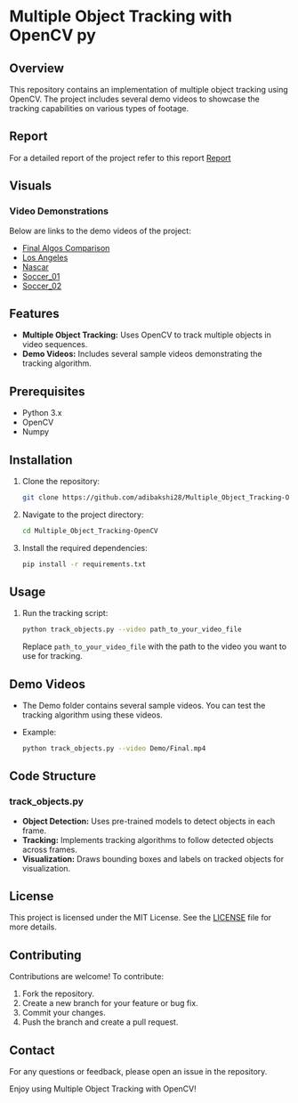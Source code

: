 # Multiple Object Tracking with OpenCV py
## Overview

This repository contains an implementation of multiple object tracking using OpenCV. The project includes several demo videos to showcase the tracking capabilities on various types of footage.

## Report

For a detailed report of the project refer to this report [Report](Final%20Report.pdf)

## Visuals

### Video Demonstrations

Below are links to the demo videos of the project:

- [Final Algos Comparison](https://github.com/adibakshi28/Multiple_Object_Tracking-OpenCV/raw/main/Demo/Final.mp4)
- [Los Angeles](https://github.com/adibakshi28/Multiple_Object_Tracking-OpenCV/raw/main/Demo/los_angeles.mp4)
- [Nascar](https://github.com/adibakshi28/Multiple_Object_Tracking-OpenCV/raw/main/Demo/nascar.mp4)
- [Soccer_01](https://github.com/adibakshi28/Multiple_Object_Tracking-OpenCV/raw/main/Demo/soccer_01.mp4)
- [Soccer_02](https://github.com/adibakshi28/Multiple_Object_Tracking-OpenCV/raw/main/Demo/soccer_02.mp4)

## Features

- **Multiple Object Tracking:** Uses OpenCV to track multiple objects in video sequences.
- **Demo Videos:** Includes several sample videos demonstrating the tracking algorithm.

## Prerequisites

- Python 3.x
- OpenCV
- Numpy

## Installation

1. Clone the repository:

    ```sh
    git clone https://github.com/adibakshi28/Multiple_Object_Tracking-OpenCV.git
    ```

2. Navigate to the project directory:

    ```sh
    cd Multiple_Object_Tracking-OpenCV
    ```

3. Install the required dependencies:

    ```sh
    pip install -r requirements.txt
    ```

## Usage

1. Run the tracking script:

    ```sh
    python track_objects.py --video path_to_your_video_file
    ```

    Replace `path_to_your_video_file` with the path to the video you want to use for tracking.

## Demo Videos

- The Demo folder contains several sample videos. You can test the tracking algorithm using these videos.
- Example:

    ```sh
    python track_objects.py --video Demo/Final.mp4
    ```

## Code Structure

### track_objects.py

- **Object Detection:** Uses pre-trained models to detect objects in each frame.
- **Tracking:** Implements tracking algorithms to follow detected objects across frames.
- **Visualization:** Draws bounding boxes and labels on tracked objects for visualization.

## License

This project is licensed under the MIT License. See the [LICENSE](LICENSE) file for more details.

## Contributing

Contributions are welcome! To contribute:

1. Fork the repository.
2. Create a new branch for your feature or bug fix.
3. Commit your changes.
4. Push the branch and create a pull request.

## Contact

For any questions or feedback, please open an issue in the repository.

Enjoy using Multiple Object Tracking with OpenCV!

